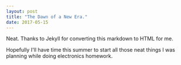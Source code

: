 ```yaml
---
layout: post
title: "The Dawn of a New Era."
date: 2017-05-15
---
```


Neat. Thanks to Jekyll for converting this markdown to HTML for me.

Hopefully I'll have time this summer to start all those neat things I was planning while doing electronics homework.
